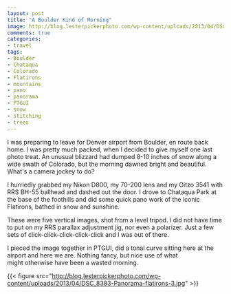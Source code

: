 ```yaml
---
layout: post
title: "A Boulder Kind of Morning"
image: http://blog.lesterpickerphoto.com/wp-content/uploads/2013/04/DSC_8383-Panorama-flatirons-3.jpg
comments: true
categories:
- travel
tags:
- Boulder
- Chataqua
- Colorado
- Flatirons
- mountains
- pano
- panorama
- PTGUI
- snow
- stitching
- trees
---
```

I was preparing to leave for Denver airport from Boulder, en route back home. I was pretty much packed, when I decided to give myself one last photo treat. An unusual blizzard had dumped 8-10 inches of snow along a wide swath of Colorado, but the morning dawned bright and beautiful. What's a camera jockey to do?

I hurriedly grabbed my Nikon D800, my 70-200 lens and my Gitzo 3541 with RRS BH-55 ballhead and dashed out the door. I drove to Chataqua Park at the base of the foothills and did some quick pano work of the iconic Flatirons, bathed in snow and sunshine.

These were five vertical images, shot from a level tripod. I did not have time to put on my RRS parallax adjustment jig, nor even a polarizer. Just a few sets of click-click-click-click-click and I was out of there.

I pieced the image together in PTGUI, did a tonal curve sitting here at the airport and here we are. Nothing fancy, but nice use of what might otherwise have been a wasted morning.

{{< figure src="http://blog.lesterpickerphoto.com/wp-content/uploads/2013/04/DSC_8383-Panorama-flatirons-3.jpg" >}}
